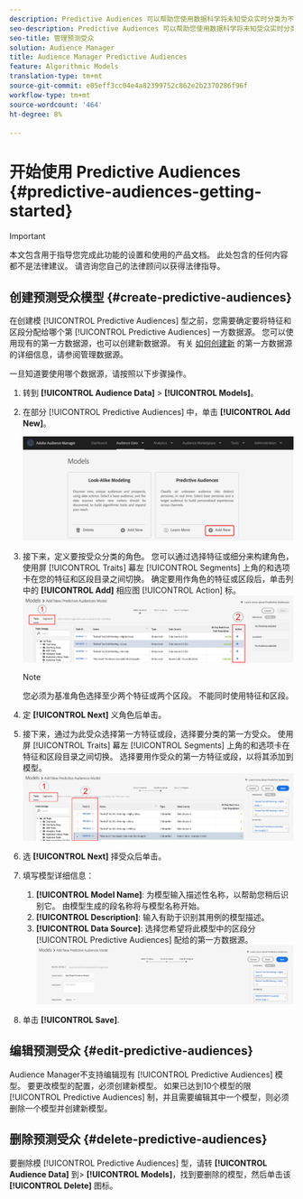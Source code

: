 ```yaml
---
description: Predictive Audiences 可以帮助您使用数据科学将未知受众实时分类为不同的角色。
seo-description: Predictive Audiences 可以帮助您使用数据科学将未知受众实时分类为不同的角色。
seo-title: 管理预测受众
solution: Audience Manager
title: Audience Manager Predictive Audiences
feature: Algorithmic Models
translation-type: tm+mt
source-git-commit: e05eff3cc04e4a82399752c862e2b2370286f96f
workflow-type: tm+mt
source-wordcount: '464'
ht-degree: 8%

---
```



# 开始使用 Predictive Audiences {#predictive-audiences-getting-started}

>[!IMPORTANT]
>本文包含用于指导您完成此功能的设置和使用的产品文档。 此处包含的任何内容都不是法律建议。 请咨询您自己的法律顾问以获得法律指导。

## 创建预测受众模型 {#create-predictive-audiences}

在创建模 [!UICONTROL Predictive Audiences] 型之前，您需要确定要将特征和区段分配给哪个第 [!UICONTROL Predictive Audiences] 一方数据源。 您可以使用现有的第一方数据源，也可以创建新数据源。 有关 [如何创建新](https://docs.adobe.com/content/help/en/audience-manager/user-guide/features/data-sources/manage-datasources.html) 的第一方数据源的详细信息，请参阅管理数据源。

一旦知道要使用哪个数据源，请按照以下步骤操作。

1. 转到 **[!UICONTROL Audience Data]** > **[!UICONTROL Models]**。
1. 在部分 [!UICONTROL Predictive Audiences] 中，单击 **[!UICONTROL Add New]**。

   ![smart-persona-add](assets/predictive-audiences-add.png)

1. 接下来，定义要按受众分类的角色。 您可以通过选择特征或细分来构建角色， 使用屏 [!UICONTROL Traits] 幕左 [!UICONTROL Segments] 上角的和选项卡在您的特征和区段目录之间切换。 确定要用作角色的特征或区段后，单击列中的 **[!UICONTROL Add]** 相应图 [!UICONTROL Action] 标。
   ![smart-persona-select-personas](assets/predictive-audiences-persona.png)
   >[!NOTE]
   >您必须为基准角色选择至少两个特征或两个区段。 不能同时使用特征和区段。
1. 定 **[!UICONTROL Next]** 义角色后单击。
1. 接下来，通过为此受众选择第一方特征或段，选择要分类的第一方受众。 使用屏 [!UICONTROL Traits] 幕左 [!UICONTROL Segments] 上角的和选项卡在特征和区段目录之间切换。 选择要用作受众的第一方特征或段，以将其添加到模型。
   ![smart-persona-select-受众](assets/predictive-audiences-audience.png)
1. 选 **[!UICONTROL Next]** 择受众后单击。
1. 填写模型详细信息：
   1. **[!UICONTROL Model Name]**: 为模型输入描述性名称，以帮助您稍后识别它。 由模型生成的段名称将与模型名称开始。
   2. **[!UICONTROL Description]**: 输入有助于识别其用例的模型描述。
   3. **[!UICONTROL Data Source]**: 选择您希望将此模型中的区段分 [!UICONTROL Predictive Audiences] 配给的第一方数据源。
      ![预测受众保存](assets/predictive-audiences-save.png)
1. 单击 **[!UICONTROL Save]**.

## 编辑预测受众 {#edit-predictive-audiences}

Audience Manager不支持编辑现有 [!UICONTROL Predictive Audiences] 模型。 要更改模型的配置，必须创建新模型。 如果已达到10个模型的限 [!UICONTROL Predictive Audiences] 制，并且需要编辑其中一个模型，则必须删除一个模型并创建新模型。

## 删除预测受众 {#delete-predictive-audiences}

要删除模 [!UICONTROL Predictive Audiences] 型，请转 **[!UICONTROL Audience Data]** 到> **[!UICONTROL Models]**，找到要删除的模型，然后单击该 **[!UICONTROL Delete]** 图标。
